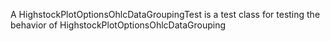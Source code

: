 A HighstockPlotOptionsOhlcDataGroupingTest is a test class for testing the behavior of HighstockPlotOptionsOhlcDataGrouping